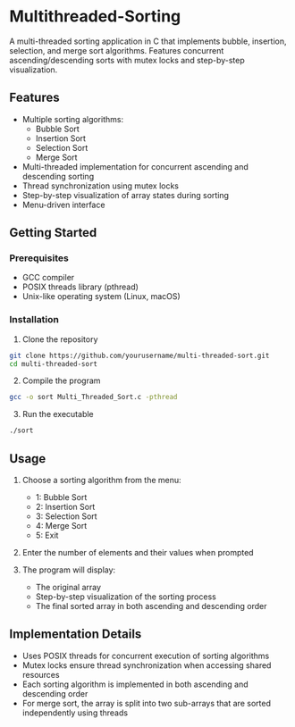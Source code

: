 # Multithreaded-Sorting
A multi-threaded sorting application in C that implements bubble, insertion, selection, and merge sort algorithms. Features concurrent ascending/descending sorts with mutex locks and step-by-step visualization.

## Features

- Multiple sorting algorithms:
  - Bubble Sort
  - Insertion Sort  
  - Selection Sort
  - Merge Sort
- Multi-threaded implementation for concurrent ascending and descending sorting
- Thread synchronization using mutex locks
- Step-by-step visualization of array states during sorting
- Menu-driven interface

## Getting Started

### Prerequisites

- GCC compiler
- POSIX threads library (pthread)
- Unix-like operating system (Linux, macOS)

### Installation

1. Clone the repository
```bash
git clone https://github.com/yourusername/multi-threaded-sort.git
cd multi-threaded-sort
```

2. Compile the program
```bash
gcc -o sort Multi_Threaded_Sort.c -pthread
```

3. Run the executable
```bash
./sort
```

## Usage

1. Choose a sorting algorithm from the menu:
   - 1: Bubble Sort
   - 2: Insertion Sort
   - 3: Selection Sort
   - 4: Merge Sort
   - 5: Exit

2. Enter the number of elements and their values when prompted

3. The program will display:
   - The original array
   - Step-by-step visualization of the sorting process
   - The final sorted array in both ascending and descending order

## Implementation Details

- Uses POSIX threads for concurrent execution of sorting algorithms
- Mutex locks ensure thread synchronization when accessing shared resources
- Each sorting algorithm is implemented in both ascending and descending order
- For merge sort, the array is split into two sub-arrays that are sorted independently using threads
